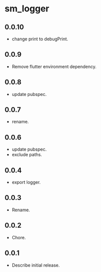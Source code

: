 # sm_logger

## 0.0.10

* change print to debugPrint.

## 0.0.9

* Remove flutter environment dependency.

## 0.0.8

* update pubspec.

## 0.0.7

* rename.

## 0.0.6

* update pubspec.
* exclude paths.

## 0.0.4

* export logger.

## 0.0.3

* Rename.

## 0.0.2

* Chore.

## 0.0.1

* Describe initial release.
